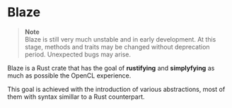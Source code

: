 # Blaze

> **Note**\
> Blaze is still very much unstable and in early development. At this stage, methods and traits may be changed without deprecation period. Unexpected bugs may arise.

Blaze is a Rust crate that has the goal of **rustifying** and **simplyfying** as much as possible the OpenCL experience.

This goal is achieved with the introduction of various abstractions, most of them with syntax simillar to a Rust counterpart.